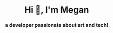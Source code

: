 <h1 align="center">Hi 👋, I'm Megan</h1>
<h3 align="center">a developer passionate about art and tech!</h3>
<!--
<h3 align="left">Connect with me:</h3>
<p align="left">
<a href="https://linkedin.com/in/meganbxwu" target="blank"><img align="center" src="https://raw.githubusercontent.com/rahuldkjain/github-profile-readme-generator/master/src/images/icons/Social/linked-in-alt.svg" alt="meganbxwu" height="30" width="40" /></a>
<a href="https://instagram.com/m.117.w" target="blank"><img align="center" src="https://raw.githubusercontent.com/rahuldkjain/github-profile-readme-generator/master/src/images/icons/Social/instagram.svg" alt="m.117.w" height="30" width="40" /></a>
</p>
-->
<!--
**mw-171/mw-171** is a ✨ _special_ ✨ repository because its `README.md` (this file) appears on your GitHub profile.

Here are some ideas to get you started:

- 🔭 I’m currently working on ...
- 🌱 I’m currently learning ...
- 👯 I’m looking to collaborate on ...
- 🤔 I’m looking for help with ...
- 💬 Ask me about ...
- 📫 How to reach me: ...
- 😄 Pronouns: ...
- ⚡ Fun fact: ...
-->
